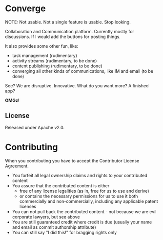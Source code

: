Converge
========

NOTE: Not usable. Not a single feature is usable. Stop looking.

Collaboration and Communication platform. Currently mostly for discussions. If I would add the buttons for posting things.

It also provides some other fun, like:

 * task management (rudimentary)
 * activity streams (rudimentary, to be done)
 * content publishing (rudimentary, to be done)
 * converging all other kinds of communications, like IM and email (to be done)

See? We are disruptive. Innovative. What do you want more? A finished app?

**OMGz!**

License
-------

Released under Apache v2.0.

Contributing
============

When you contributing you have to accept the Contributor License Agreement.

* You forfeit all legal ownership claims and rights to your contributed content
* You assure that the contributed content is either
    * free of any license legalities (as in, free for us to use and derive)
    * or contains the necessary permissions for us to use it both commercially and non-commercially, including any applicable patent licenses
* You can not pull back the contributed content - not because we are evil corporate lawyers, but see above
* You are still guaranteed credit where credit is due (usually your name and email as commit authorship attribute)
* You can still say "I did this!" for bragging rights only



